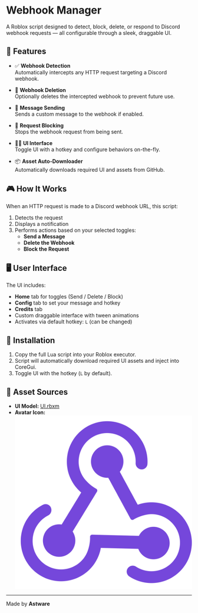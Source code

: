 # Webhook Manager

A Roblox script designed to detect, block, delete, or respond to Discord webhook requests — all configurable through a sleek, draggable UI.

## 📌 Features

- ✅ **Webhook Detection**  
  Automatically intercepts any HTTP request targeting a Discord webhook.

- 🧹 **Webhook Deletion**  
  Optionally deletes the intercepted webhook to prevent future use.

- 📩 **Message Sending**  
  Sends a custom message to the webhook if enabled.

- 🚫 **Request Blocking**  
  Stops the webhook request from being sent.

- 🧑‍💻 **UI Interface**  
  Toggle UI with a hotkey and configure behaviors on-the-fly.

- 📦 **Asset Auto-Downloader**  
  Automatically downloads required UI and assets from GitHub.

## 🎮 How It Works

When an HTTP request is made to a Discord webhook URL, this script:
1. Detects the request
2. Displays a notification
3. Performs actions based on your selected toggles:
   - **Send a Message**
   - **Delete the Webhook**
   - **Block the Request**

## 🖥️ User Interface

The UI includes:
- **Home** tab for toggles (Send / Delete / Block)
- **Config** tab to set your message and hotkey
- **Credits** tab
- Custom draggable interface with tween animations
- Activates via default hotkey: `L` (can be changed)

## 🔧 Installation

1. Copy the full Lua script into your Roblox executor.
2. Script will automatically download required UI assets and inject into CoreGui.
3. Toggle UI with the hotkey (`L` by default).

## 📁 Asset Sources

- **UI Model:** [UI.rbxm](https://github.com/ScripterTSBG/Webhook-Manager/raw/refs/heads/main/UI.rbxm)  
- **Avatar Icon:** ![Webhook Icon](https://raw.githubusercontent.com/ScripterTSBG/Webhook-Manager/refs/heads/main/webhook.png)

---

Made by **Astware**
